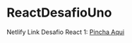 # ReactDesafioUno

Netlify Link Desafio React 1: <a href="https://celadon-crostata-d65ff1.netlify.app/">Pincha Aqui</a>
